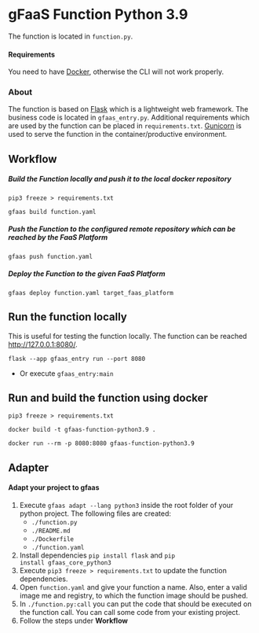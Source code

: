 # gFaaS Function Python 3.9

The function is located in <code>function.py</code>.

#### Requirements

You need to have [Docker](https://www.docker.com), otherwise the CLI will not work properly.

### About

The function is based on [Flask](https://flask.palletsprojects.com/en/2.2.x/) which is a lightweight web framework.
The business code is located in <code>gfaas_entry.py</code>. Additional requirements which are used by the function can be placed in <code>requirements.txt</code>.
[Gunicorn](https://gunicorn.org) is used to serve the function in the container/productive environment.

## Workflow

##### Build the Function locally and push it to the local docker repository
```
pip3 freeze > requirements.txt
```
```
gfaas build function.yaml
```

##### Push the Function to the configured remote repository which can be reached by the FaaS Platform

```
gfaas push function.yaml
```

##### Deploy the Function to the given FaaS Platform

```
gfaas deploy function.yaml target_faas_platform
```

## Run the function locally

This is useful for testing the function locally. The function can be reached http://127.0.0.1:8080/.

```
flask --app gfaas_entry run --port 8080
```
- Or execute <code>gfaas_entry:main</code>

## Run and build the function using docker

```
pip3 freeze > requirements.txt
```
```
docker build -t gfaas-function-python3.9 .
```
```
docker run --rm -p 8080:8080 gfaas-function-python3.9
```

## Adapter

#### Adapt your project to gfaas

1. Execute <code>gfaas adapt --lang python3</code> inside the root folder of your python project. The following files are created:
   - <code>./function.py</code>
   - <code>./README.md</code>
   - <code>./Dockerfile</code>
   - <code>./function.yaml</code>
2. Install dependencies <code>pip install flask</code> and <code>pip install gfaas_core_python3</code>
3. Execute <code>pip3 freeze > requirements.txt</code> to update the function dependencies.
4. Open <code>function.yaml</code> and give your function a name. Also, enter a valid image me and registry, to which the function image should be pushed.
5. In <code>./function.py:call</code> you can put the code that should be executed on the function call. You can call some code from your existing project.
6. Follow the steps under **Workflow**